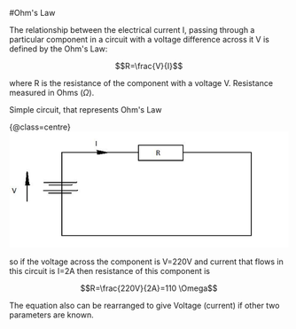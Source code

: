 #Ohm's Law

The relationship between the electrical current I, passing through a particular 
component in a circuit with a voltage difference across it V is defined by the Ohm's Law:

$$R=\frac{V}{I}$$

where R is the resistance of the component with a voltage V. Resistance measured in Ohms ($\Omega$).

Simple circuit, that represents Ohm's Law

{@class=centre}
![Ohm's Law](../resources/ohm.jpg)

so if the voltage across the component is V=220V and current that flows in this circuit 
is I=2A then resistance of this component is 

$$R=\frac{220V}{2A}=110 \Omega$$

The equation also can be rearranged to give Voltage (current) if other two parameters are known.
 
